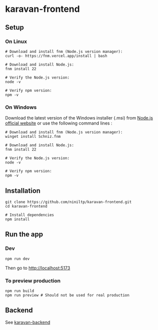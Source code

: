 # karavan-frontend
## Setup
### On Linux
```console
# Download and install fnm (Node.js version manager):
curl -o- https://fnm.vercel.app/install | bash

# Download and install Node.js:
fnm install 22

# Verify the Node.js version:
node -v

# Verify npm version:
npm -v
```

### On Windows
Download the latest version of the Windows installer (.msi) from [Node.js official website](https://nodejs.org/en/download) or use the following command lines :
```console
# Download and install fnm (Node.js version manager):
winget install Schniz.fnm

# Download and install Node.js:
fnm install 22

# Verify the Node.js version:
node -v

# Verify npm version:
npm -v
```

## Installation
```console
git clone https://github.com/niniltp/karavan-frontend.git
cd karavan-frontend

# Install dependencies
npm install
```

## Run the app
### Dev
```console
npm run dev
```
Then go to [http://localhost:5173](http://localhost:5173)

### To preview production
```console
npm run build
npm run preview # Should not be used for real production
```

## Backend
See [karavan-backend](https://github.com/Azorlebleu/karavan-backend)